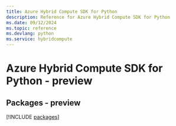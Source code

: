 ```yaml
---
title: Azure Hybrid Compute SDK for Python
description: Reference for Azure Hybrid Compute SDK for Python
ms.date: 09/12/2024
ms.topic: reference
ms.devlang: python
ms.service: hybridcompute
---
```

# Azure Hybrid Compute SDK for Python - preview
## Packages - preview
[!INCLUDE [packages](hybrid-compute-index.md)]